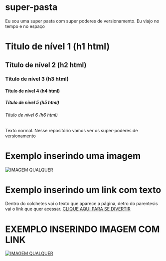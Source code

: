 # super-pasta
Eu sou uma super pasta com super poderes de versionamento. Eu viajo no tempo e no espaço

# Titulo de nível 1 (h1 html)
## Título de nível 2 (h2 html)
### Título de nível 3 (h3 html)
#### Título de nível 4 (h4 html)
##### Título de nível 5 (h5 html)
###### Título de nível 6 (h6 html)

Texto normal.
Nesse repositório vamos ver os super-poderes de versionamento

# Exemplo inserindo uma imagem
![IMAGEM QUALQUER](https://img.elo7.com.br/product/685x685/214F4EC/chaveiro-personalizado-em-mdf-qualquer-logo-ou-imagem-chaveiro.jpg)

# Exemplo inserindo um link com texto
Dentro do colchetes vai o texto que aparece a página, detro do parentesis vai o link que quer acessar.
[CLIQUE AQUI PARA SE DIVERTIR](https://www.disney.com.br/)

# EXEMPLO INSERINDO IMAGEM COM LINK
[![IMAGEM QUALQUER](https://img.elo7.com.br/product/685x685/214F4EC/chaveiro-personalizado-em-mdf-qualquer-logo-ou-imagem-chaveiro.jpg)](https://www.disney.com.br/)
